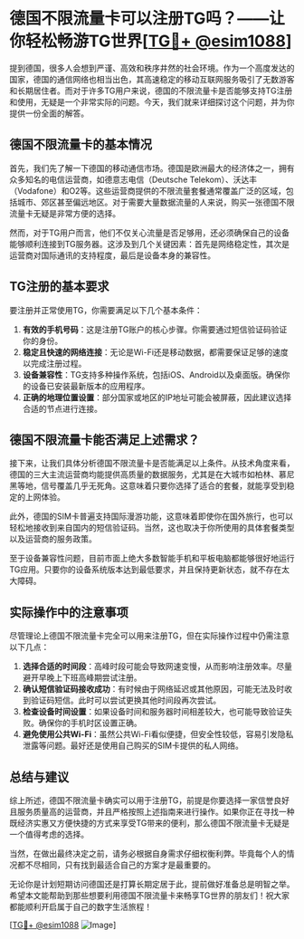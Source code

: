# 德国不限流量卡可以注册TG吗？——让你轻松畅游TG世界[[TG💪+ @esim1088](https://t.me/s/esim1088)]

提到德国，很多人会想到严谨、高效和秩序井然的社会环境。作为一个高度发达的国家，德国的通信网络也相当出色，其高速稳定的移动互联网服务吸引了无数游客和长期居住者。而对于许多TG用户来说，德国的不限流量卡是否能够支持TG注册和使用，无疑是一个非常实际的问题。今天，我们就来详细探讨这个问题，并为你提供一份全面的解答。

## 德国不限流量卡的基本情况

首先，我们先了解一下德国的移动通信市场。德国是欧洲最大的经济体之一，拥有众多知名的电信运营商，如德意志电信（Deutsche Telekom）、沃达丰（Vodafone）和O2等。这些运营商提供的不限流量套餐通常覆盖广泛的区域，包括城市、郊区甚至偏远地区。对于需要大量数据流量的人来说，购买一张德国不限流量卡无疑是非常方便的选择。

然而，对于TG用户而言，他们不仅关心流量是否足够用，还必须确保自己的设备能够顺利连接到TG服务器。这涉及到几个关键因素：首先是网络稳定性，其次是运营商对国际通讯的支持程度，最后是设备本身的兼容性。

## TG注册的基本要求

要注册并正常使用TG，你需要满足以下几个基本条件：

1. **有效的手机号码**：这是注册TG账户的核心步骤。你需要通过短信验证码验证你的身份。
2. **稳定且快速的网络连接**：无论是Wi-Fi还是移动数据，都需要保证足够的速度以完成注册过程。
3. **设备兼容性**：TG支持多种操作系统，包括iOS、Android以及桌面版。确保你的设备已安装最新版本的应用程序。
4. **正确的地理位置设置**：部分国家或地区的IP地址可能会被屏蔽，因此建议选择合适的节点进行连接。

## 德国不限流量卡能否满足上述需求？

接下来，让我们具体分析德国不限流量卡是否能满足以上条件。从技术角度来看，德国的三大主流运营商均能提供高质量的数据服务，尤其是在大城市如柏林、慕尼黑等地，信号覆盖几乎无死角。这意味着只要你选择了适合的套餐，就能享受到稳定的上网体验。

此外，德国的SIM卡普遍支持国际漫游功能，这意味着即使你在国外旅行，也可以轻松地接收到来自国内的短信验证码。当然，这也取决于你所使用的具体套餐类型以及运营商的服务政策。

至于设备兼容性问题，目前市面上绝大多数智能手机和平板电脑都能够很好地运行TG应用。只要你的设备系统版本达到最低要求，并且保持更新状态，就不存在太大障碍。

## 实际操作中的注意事项

尽管理论上德国不限流量卡完全可以用来注册TG，但在实际操作过程中仍需注意以下几点：

1. **选择合适的时间段**：高峰时段可能会导致网速变慢，从而影响注册效率。尽量避开早晚上下班高峰期尝试注册。
2. **确认短信验证码接收成功**：有时候由于网络延迟或其他原因，可能无法及时收到验证码短信。此时可以尝试更换其他时间段再次尝试。
3. **检查设备时间设置**：如果设备时间和服务器时间相差较大，也可能导致验证失败。确保你的手机时区设置正确。
4. **避免使用公共Wi-Fi**：虽然公共Wi-Fi看似便捷，但安全性较低，容易引发隐私泄露等问题。最好还是使用自己购买的SIM卡提供的私人网络。

## 总结与建议

综上所述，德国不限流量卡确实可以用于注册TG，前提是你要选择一家信誉良好且服务质量高的运营商，并且严格按照上述指南来进行操作。如果你正在寻找一种既经济实惠又方便快捷的方式来享受TG带来的便利，那么德国不限流量卡无疑是一个值得考虑的选择。

当然，在做出最终决定之前，请务必根据自身需求仔细权衡利弊。毕竟每个人的情况都不尽相同，只有找到最适合自己的方案才是最重要的。

无论你是计划短期访问德国还是打算长期定居于此，提前做好准备总是明智之举。希望本文能帮助到那些想要利用德国不限流量卡来畅享TG世界的朋友们！祝大家都能顺利开启属于自己的数字生活旅程！

[[TG💪+ @esim1088](https://t.me/s/esim1088) ![Image](https://i.postimg.cc/4NQfJmqS/Snipaste-2025-05-13-00-14-12.png)]